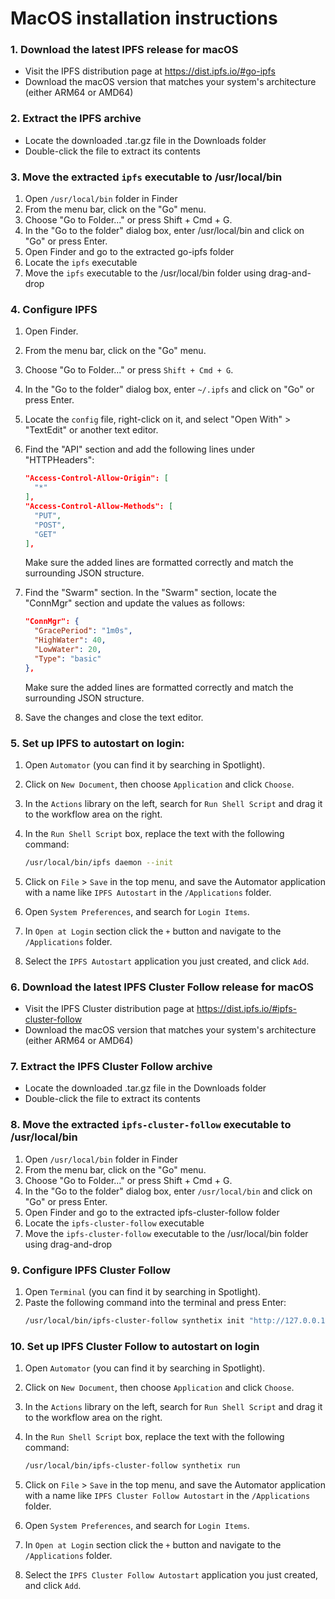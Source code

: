 # MacOS installation instructions

### 1. Download the latest IPFS release for macOS
   - Visit the IPFS distribution page at https://dist.ipfs.io/#go-ipfs
   - Download the macOS version that matches your system's architecture (either ARM64 or AMD64)

### 2. Extract the IPFS archive
   - Locate the downloaded .tar.gz file in the Downloads folder
   - Double-click the file to extract its contents

### 3. Move the extracted `ipfs` executable to /usr/local/bin
   1. Open `/usr/local/bin` folder in Finder
   2. From the menu bar, click on the "Go" menu.
   3. Choose "Go to Folder..." or press Shift + Cmd + G.
   4. In the "Go to the folder" dialog box, enter /usr/local/bin and click on "Go" or press Enter.
   5. Open Finder and go to the extracted go-ipfs folder
   6. Locate the `ipfs` executable
   7. Move the `ipfs` executable to the /usr/local/bin folder using drag-and-drop

### 4. Configure IPFS
   1. Open Finder.
   2. From the menu bar, click on the "Go" menu.
   3. Choose "Go to Folder..." or press `Shift + Cmd + G`.
   4. In the "Go to the folder" dialog box, enter `~/.ipfs` and click on "Go" or press Enter.
   5. Locate the `config` file, right-click on it, and select "Open With" > "TextEdit" or another text editor.
   6. Find the "API" section and add the following lines under "HTTPHeaders":

      ```json
      "Access-Control-Allow-Origin": [
        "*"
      ],
      "Access-Control-Allow-Methods": [
        "PUT",
        "POST",
        "GET"
      ],
      ```

      Make sure the added lines are formatted correctly and match the surrounding JSON structure.

   7. Find the "Swarm" section. In the "Swarm" section, locate the "ConnMgr" section and update the values as follows:

      ```json
      "ConnMgr": {
        "GracePeriod": "1m0s",
        "HighWater": 40,
        "LowWater": 20,
        "Type": "basic"
      },
      ```

      Make sure the added lines are formatted correctly and match the surrounding JSON structure.

   8. Save the changes and close the text editor.

### 5. Set up IPFS to autostart on login:

   1. Open `Automator` (you can find it by searching in Spotlight).
   2. Click on `New Document`, then choose `Application` and click `Choose`.
   3. In the `Actions` library on the left, search for `Run Shell Script` and drag it to the workflow area on the right.
   4. In the `Run Shell Script` box, replace the text with the following command:

      ```sh
      /usr/local/bin/ipfs daemon --init
      ```

   5. Click on `File` > `Save` in the top menu, and save the Automator application with a name like `IPFS Autostart` in the `/Applications` folder.
   6. Open `System Preferences`, and search for `Login Items`.
   7. In `Open at Login` section click the `+` button and navigate to the `/Applications` folder.
   8. Select the `IPFS Autostart` application you just created, and click `Add`.

### 6. Download the latest IPFS Cluster Follow release for macOS
   - Visit the IPFS Cluster distribution page at https://dist.ipfs.io/#ipfs-cluster-follow
   - Download the macOS version that matches your system's architecture (either ARM64 or AMD64)

### 7. Extract the IPFS Cluster Follow archive
   - Locate the downloaded .tar.gz file in the Downloads folder
   - Double-click the file to extract its contents

### 8. Move the extracted `ipfs-cluster-follow` executable to /usr/local/bin
   1. Open `/usr/local/bin` folder in Finder
   2. From the menu bar, click on the "Go" menu.
   3. Choose "Go to Folder..." or press Shift + Cmd + G.
   4. In the "Go to the folder" dialog box, enter `/usr/local/bin` and click on "Go" or press Enter.
   5. Open Finder and go to the extracted ipfs-cluster-follow folder
   6. Locate the `ipfs-cluster-follow` executable
   7. Move the `ipfs-cluster-follow` executable to the /usr/local/bin folder using drag-and-drop

### 9. Configure IPFS Cluster Follow

   1. Open `Terminal` (you can find it by searching in Spotlight).
   2. Paste the following command into the terminal and press Enter:
      ```sh
      /usr/local/bin/ipfs-cluster-follow synthetix init "http://127.0.0.1:8080/ipns/k51qzi5uqu5dj0vqsuc4wyyj93tpaurdfjtulpx0w45q8eqd7uay49zodimyh7"
      ```

### 10. Set up IPFS Cluster Follow to autostart on login

   1. Open `Automator` (you can find it by searching in Spotlight).
   2. Click on `New Document`, then choose `Application` and click `Choose`.
   3. In the `Actions` library on the left, search for `Run Shell Script` and drag it to the workflow area on the right.
   4. In the `Run Shell Script` box, replace the text with the following command:

      ```sh
      /usr/local/bin/ipfs-cluster-follow synthetix run
      ```

   5. Click on `File` > `Save` in the top menu, and save the Automator application with a name like `IPFS Cluster Follow Autostart` in the `/Applications` folder.
   6. Open `System Preferences`, and search for `Login Items`.
   7. In `Open at Login` section click the `+` button and navigate to the `/Applications` folder.
   8. Select the `IPFS Cluster Follow Autostart` application you just created, and click `Add`.
